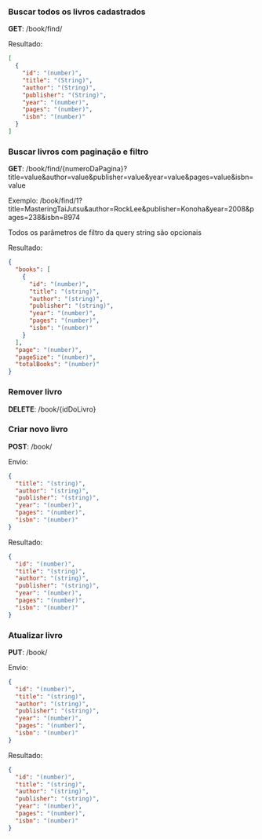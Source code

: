 
### Buscar todos os livros cadastrados

**GET**: /book/find/

Resultado:

```json
[
  {
    "id": "(number)",
    "title": "(String)",
    "author": "(String)",
    "publisher": "(String)",
    "year": "(number)",
    "pages": "(number)",
    "isbn": "(number)"
  }
]
```

### Buscar livros com paginação e filtro

**GET**: /book/find/{numeroDaPagina}?title=value&author=value&publisher=value&year=value&pages=value&isbn=value

Exemplo: /book/find/1?title=MasteringTaiJutsu&author=RockLee&publisher=Konoha&year=2008&pages=238&isbn=8974

Todos os parâmetros de filtro da query string são opcionais

Resultado:

```json
{
  "books": [
    {
      "id": "(number)",
      "title": "(string)",
      "author": "(string)",
      "publisher": "(string)",
      "year": "(number)",
      "pages": "(number)",
      "isbn": "(number)"
    }
  ],
  "page": "(number)",
  "pageSize": "(number)",
  "totalBooks": "(number)"
}
```

### Remover livro

**DELETE**: /book/{idDoLivro}

### Criar novo livro

**POST**: /book/

Envio:
```json
{
  "title": "(string)",
  "author": "(string)",
  "publisher": "(string)",
  "year": "(number)",
  "pages": "(number)",
  "isbn": "(number)"   
}
```

Resultado:
```json
{ 
  "id": "(number)",
  "title": "(string)",
  "author": "(string)",
  "publisher": "(string)",
  "year": "(number)",
  "pages": "(number)",
  "isbn": "(number)"    
}
```
### Atualizar livro

**PUT**: /book/

Envio:
```json
{
  "id": "(number)",
  "title": "(string)",
  "author": "(string)",
  "publisher": "(string)",
  "year": "(number)",
  "pages": "(number)",
  "isbn": "(number)"     
}
```

Resultado:
```json
{ 
  "id": "(number)",
  "title": "(string)",
  "author": "(string)",
  "publisher": "(string)",
  "year": "(number)",
  "pages": "(number)",
  "isbn": "(number)"    
}
```
